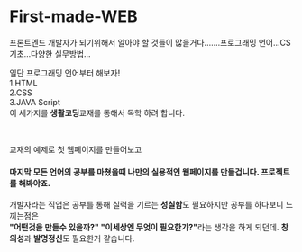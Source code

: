 # First-made-WEB
프론트엔드 개발자가 되기위해서 알아야 할 것들이 많을거다.......프로그래밍 언어...CS기초...다양한 실무방법...

<p>일단 프로그래밍 언어부터 해보자!<br>
1.HTML<br>
2.CSS<br>
3.JAVA Script<br>
이 세가지를 <strong>생활코딩</strong>교재를 통해서 독학 하려 합니다.</p> <br>

<p>교재의 예제로 첫 웹페이지를 만들어보고
<h4>마지막 모든 언어의 공부를 마쳤을때 나만의 실용적인 웹페이지를 만들겁니다. 프로젝트를 해봐야죠.</h4>
개발자라는 직업은 공부를 통해 실력을 기르는 <strong>성실함</strong>도 필요하지만 공부를 하다보니 느끼는점은<br>
<strong>"어떤것을 만들수 있을까?" "이세상엔 무엇이 필요한가?"</strong>라는 생각을 하게 되던데. <strong>창의성</strong>과 <strong>발명정신</strong>도 필요한거 같습니다.</p>
